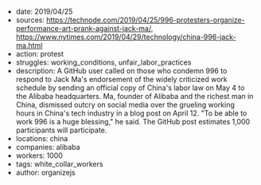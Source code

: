 - date: 2019/04/25
- sources: https://technode.com/2019/04/25/996-protesters-organize-performance-art-prank-against-jack-ma/, https://www.nytimes.com/2019/04/29/technology/china-996-jack-ma.html
- action: protest
- struggles: working_conditions, unfair_labor_practices
- description: A GitHub user called on those who condemn 996 to respond to Jack Ma's endorsement of the widely criticized work schedule by sending an official copy of China's labor law on May 4 to the Alibaba headquarters. Ma, founder of Alibaba and the richest man in China, dismissed outcry on social media over the grueling working hours in China's tech industry in a blog post on April 12. "To be able to work 996 is a huge blessing," he said. The GitHub post estimates 1,000 participants will participate.
- locations: china
- companies: alibaba
- workers: 1000
- tags: white_collar_workers
- author: organizejs
